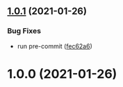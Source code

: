 ## [1.0.1](https://github.com/thomasklinger1234/cloudy-spring-boot-on-actions/compare/v1.0.0...v1.0.1) (2021-01-26)


### Bug Fixes

* run pre-commit ([fec62a6](https://github.com/thomasklinger1234/cloudy-spring-boot-on-actions/commit/fec62a6e00e50fd2809fa647ce1db9bde27657a2))

# 1.0.0 (2021-01-26)
